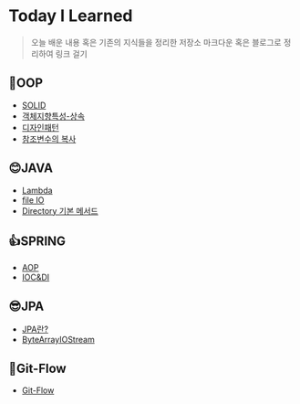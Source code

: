 # Today I Learned
> 오늘 배운 내용 혹은 기존의 지식들을 정리한 저장소
> 마크다운 혹은 블로그로 정리하여 링크 걸기

## 🙌OOP
- [SOLID](https://github.com/hyojin107/TIL/blob/main/OOP/SOLID.md)
- [객체지향특성-상속](https://github.com/hyojin107/TIL/blob/main/OOP/%EA%B0%9D%EC%B2%B4%EC%A7%80%ED%96%A5%ED%8A%B9%EC%84%B1-%EC%83%81%EC%86%8D.md)
- [디자인패턴](https://github.com/hyojin107/TIL/blob/main/OOP/%EB%94%94%EC%9E%90%EC%9D%B8%ED%8C%A8%ED%84%B4.md)
- [참조변수의 복사](https://github.com/hyojin107/TIL/blob/main/OOP/%EC%B0%B8%EC%A1%B0%EB%B3%80%EC%88%98%EC%9D%98%20%EB%B3%B5%EC%82%AC.md)

## 😊JAVA
- [Lambda](https://github.com/hyojin107/TIL/blob/main/java/Lambda.md)
- [file IO](https://hyojin-blog.tistory.com/8)
- [Directory 기본 메서드](https://hyojin-blog.tistory.com/10)

## 👍SPRING
- [AOP](https://github.com/hyojin107/TIL/blob/main/spring/AOP.md)
- [IOC&DI](https://github.com/hyojin107/TIL/blob/main/spring/IOC&DI.md)

## 😎JPA
- [JPA란?](https://hyojin-blog.tistory.com/5)
- [ByteArrayIOStream](https://hyojin-blog.tistory.com/9)

## 🎈Git-Flow
- [Git-Flow](https://hyojin-blog.tistory.com/7)


